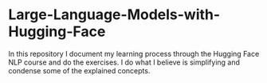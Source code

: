 # Large-Language-Models-with-Hugging-Face
In this repository I document my learning process through the Hugging Face NLP course and do the exercises. I do what I believe is simplifying and condense some of the explained concepts.
